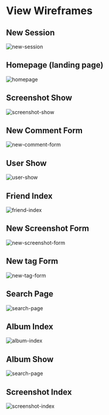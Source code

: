 # View Wireframes

## New Session
![new-session]

## Homepage (landing page)
![homepage]

## Screenshot Show
![screenshot-show]

## New Comment Form
![new-comment-form]

## User Show
![user-show]

## Friend Index 
![friend-index]

## New Screenshot Form
![new-screenshot-form]

## New tag Form
![new-tag-form]

## Search Page
![search-page]

## Album Index 
![album-index]

## Album Show
![search-page]

## Screenshot Index 
![screenshot-index]

[new-session]: ./wireframes/new_session.png.png
[homepage]: ./wireframes/Homepage.png.png
[screenshot-show]: ./wireframes/Screenshot_show.png.png
[user-show]: ./wireframes/User_show.png.png
[new-comment-form]: ./wireframes/Comment_newform.png.png
[search-page]: ./wireframes/Search_form.png.png
[friend-index]: ./wireframes/friend_index.png.png
[new-screenshot-form]: ./wireframes/New_screenshot_form.png.png
[album-index]: ./wireframes/Album_index.png.png
[album-show]: ./wireframes/Album_show.png.png
[new-tag-form]: ./wireframes/new_tag_form.png.png
[screenshot-index]: ./wireframes/Screenshot_index.png.png
